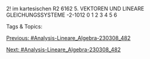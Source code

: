 2!
im kartesischen R2
6162 5. VEKTOREN UND LINEARE GLEICHUNGSSYSTEME
-2-1012
0 1 2 3 4 5 6

   Tags & Topics:
   

[Previous: #Analysis-Lineare_Algebra-230308_482](Analysis-Lineare_Algebra-230308_482.md)

[Next: #Analysis-Lineare_Algebra-230308_482](Analysis-Lineare_Algebra-230308_482.md)